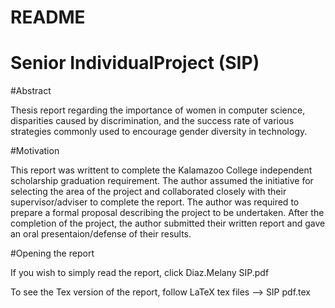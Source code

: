 # README
# Senior IndividualProject (SIP)

#Abstract

Thesis report regarding the importance of women in computer science, disparities caused by discrimination, and the success rate of various strategies commonly used to encourage gender diversity in technology.

#Motivation

This report was writtent to complete the Kalamazoo College independent scholarship graduation requirement. The author assumed the initiative for selecting the area of the project and collaborated closely with their supervisor/adviser to complete the report. The author was required to prepare a formal proposal describing the project to be undertaken. After the completion of the project, the author submitted their written report and gave an oral presentaion/defense of their results.

#Opening the report

If you wish to simply read the report, click Diaz.Melany SIP.pdf

To see the Tex version of the report, follow LaTeX tex files --> SIP pdf.tex
